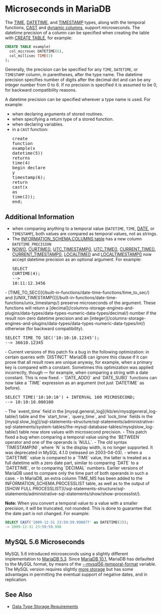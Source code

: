 # Microseconds in MariaDB

The [TIME](/columns-storage-engines-and-plugins/data-types/date-and-time-data-types/time/), [DATETIME](/columns-storage-engines-and-plugins/data-types/date-and-time-data-types/datetime/), and [TIMESTAMP](/columns-storage-engines-and-plugins/data-types/date-and-time-data-types/timestamp/) types, along with
the temporal functions, [CAST](/built-in-functions/string-functions/cast/) and [dynamic columns](/sql-statements-structure/nosql/dynamic-columns/), support microseconds. The datetime precision of a column can be specified when creating the table with [CREATE TABLE](/sql-statements-structure/sql-statements/data-definition/create/create-table/), for example:

```sql
CREATE TABLE example(
  col_microsec DATETIME(6),
  col_millisec TIME(3)
);
```

Generally, the precision can be specified for any `TIME`, `DATETIME`, or `TIMESTAMP` column, in parentheses, after the type name. The datetime precision specifies number of digits after the decimal dot and can be any integer number from 0 to 6. If no precision is specified it is assumed to be 0, for backward compatibility reasons.

A datetime precision can be specified wherever a type name is used. For example:

- when declaring arguments of stored routines.
- when specifying a return type of a stored function.
- when declaring variables.
- in a `CAST` function:<pre class="fixed"><span class="k">create</span> <span class="n">function</span> <span class="nf">example</span><span class="p">(</span><span class="n">x</span> <span class="kt">datetime</span><span class="p">(</span><span class="mi">5</span><span class="p">))</span> <span class="n">returns</span> <span class="kt">time</span><span class="p">(</span><span class="mi">4</span><span class="p">)</span>
<span class="n">begin</span>
  <span class="k">declare</span> <span class="n">y</span> <span class="kt">timestamp</span><span class="p">(</span><span class="mi">6</span><span class="p">);</span>
  <span class="k">return</span> <span class="nf">cast</span><span class="p">(</span><span class="n">x</span> <span class="k">as</span> <span class="kt">time</span><span class="p">(</span><span class="mi">2</span><span class="p">));</span>
<span class="n">end</span><span class="p">;</span>
</pre>

## Additional Information

- when comparing anything to a temporal value (`DATETIME`, `TIME`, [DATE](/columns-storage-engines-and-plugins/data-types/date-and-time-data-types/date/), or `TIMESTAMP`), both values are compared as temporal values, not as strings.
- The [INFORMATION_SCHEMA.COLUMNS table](/kb/en/information-schema-columns-table/) has a new column `DATETIME_PRECISION`
- [NOW()](/built-in-functions/date-time-functions/now/), [CURTIME()](/built-in-functions/date-time-functions/curtime/), [UTC_TIMESTAMP()](/built-in-functions/date-time-functions/utc_timestamp/), [UTC_TIME()](/built-in-functions/date-time-functions/utc_time/), [CURRENT_TIME()](/built-in-functions/date-time-functions/current_time/), [CURRENT_TIMESTAMP()](/built-in-functions/date-time-functions/current_timestamp/), [LOCALTIME()](/built-in-functions/date-time-functions/localtime/) and [LOCALTIMESTAMP()](/built-in-functions/date-time-functions/localtimestamp/) now accept datetime precision as an optional argument. For example:<pre class="fixed"><span class="k">SELECT</span> <span class="nf">CURTIME</span><span class="p">(</span><span class="mi">4</span><span class="p">);</span>
<span class="o">--&gt;</span> <span class="mi">10</span><span class="p">:</span><span class="mi">11</span><span class="p">:</span><span class="mi">12</span><span class="p">.</span><span class="mi">3456</span>
</pre>
- [TIME_TO_SEC()](/built-in-functions/date-time-functions/time_to_sec/) and [UNIX_TIMESTAMP()](/built-in-functions/date-time-functions/unix_timestamp/) preserve microseconds of the argument. These functions will return a [decimal](/columns-storage-engines-and-plugins/data-types/data-types-numeric-data-types/decimal/) number if the result non-zero datetime precision and an [integer](/columns-storage-engines-and-plugins/data-types/data-types-numeric-data-types/int/) otherwise (for backward compatibility).<pre class="fixed"><span class="k">SELECT</span> <span class="nf">TIME_TO_SEC</span><span class="p">(</span><span class="s1">'10:10:10.12345'</span><span class="p">);</span>
<span class="o">--&gt;</span> <span class="mi">36610</span><span class="p">.</span><span class="mi">12345</span>
</pre>
- Current versions of this patch fix a bug in the following optimization: in
  certain queries with `DISTINCT` MariaDB can ignore this clause if it can
  prove that all result rows are unique anyway, for example, when a primary key
  is compared with a constant. Sometimes this optimization was applied
  incorrectly, though <span>—</span> for example, when comparing a
  string with a date constant. This is now fixed.
- `DATE_ADD()` and `DATE_SUB()` functions can now take a `TIME`
  expression as an argument (not just `DATETIME` as before).<pre class="fixed"><span class="k">SELECT</span> <span class="kt">TIME</span><span class="p">(</span><span class="s1">'10:10:10'</span><span class="p">)</span> <span class="o">+</span> <span class="k">INTERVAL</span> <span class="mi">100</span> <span class="n">MICROSECOND</span><span class="p">;</span>
<span class="o">--&gt;</span> <span class="mi">10</span><span class="p">:</span><span class="mi">10</span><span class="p">:</span><span class="mi">10</span><span class="p">.</span><span class="mi">000100</span>
</pre>
- The `event_time` field in the [mysql.general_log](/kb/en/mysqlgeneral_log-table/) table and the `start_time`, `query_time`, and `lock_time` fields in the [mysql.slow_log](/sql-statements-structure/sql-statements/administrative-sql-statements/system-tables/the-mysql-database-tables/mysqlslow_log-table/) table now store values with microsecond precision.
- This patch fixed a bug when comparing a temporal value using the `BETWEEN` operator and one of the operands is `NULL`.
- The old syntax `TIMESTAMP(N)`, where `N` is the display width, is no longer supported. It was deprecated in MySQL 4.1.0 (released on
  2003-04-03).
- when a `DATETIME` value is compared to a `TIME` value, the latter is treated as a full datetime with a zero date part, similar to comparing `DATE` to a `DATETIME`, or to comparing `DECIMAL` numbers.
  Earlier versions of MariaDB used to compare only the time part of both operands in such a case.
- In MariaDB, an extra column <a undefined>TIME_MS</a> has been added to the <a undefined>INFORMATION_SCHEMA.PROCESSLIST</a> table, as well as to the output of [SHOW FULL PROCESSLIST](/sql-statements-structure/sql-statements/administrative-sql-statements/show/show-processlist/).

<strong>Note:</strong> When you convert a temporal value to a value with a smaller
precision, it will be truncated, not rounded. This is done to guarantee that the date part is not
changed. For example:

```sql
SELECT CAST('2009-12-31 23:59:59.998877' as DATETIME(3));
-> 2009-12-31 23:59:59.998
```

## MySQL 5.6 Microseconds

MySQL 5.6 introduced microseconds using a slightly different implementation to [MariaDB 5.3](/kb/en/what-is-mariadb-53/). Since [MariaDB 10.1](/kb/en/what-is-mariadb-101/), MariaDB has defaulted to the MySQL format, by means of the [--mysql56-temporal-format](/kb/en/server-system-variables/#mysql56_temporal_format) variable. The MySQL version requires slightly [more storage](/columns-storage-engines-and-plugins/data-types/data-type-storage-requirements/) but has some advantages in permitting the eventual support of negative dates, and in replication.

## See Also

- [Data Type Storage Requirements](/columns-storage-engines-and-plugins/data-types/data-type-storage-requirements/)